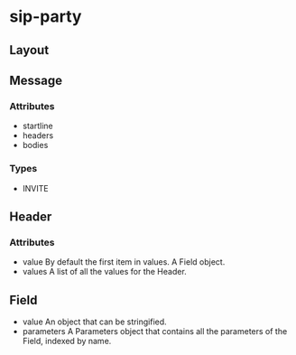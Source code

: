 # sip-party

## Layout

## Message

### Attributes

- startline
- headers
- bodies

### Types

- INVITE

## Header

### Attributes

-   value
    By default the first item in values. A Field object.
-   values
    A list of all the values for the Header.

## Field

-   value
    An object that can be stringified.
-   parameters
    A Parameters object that contains all the parameters of the Field, indexed
    by name.
